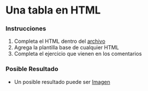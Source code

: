 # Una tabla en HTML

### Instrucciones

1. Completa el HTML dentro del [archivo](ejercicio.html)
2. Agrega la plantilla base de cualquier HTML
3. Completa el ejercicio que vienen en los comentarios

### Posible Resultado

* Un posible resultado puede ser [Imagen](fundamentos-web/html/ejercicio-1/resultado.jpg)